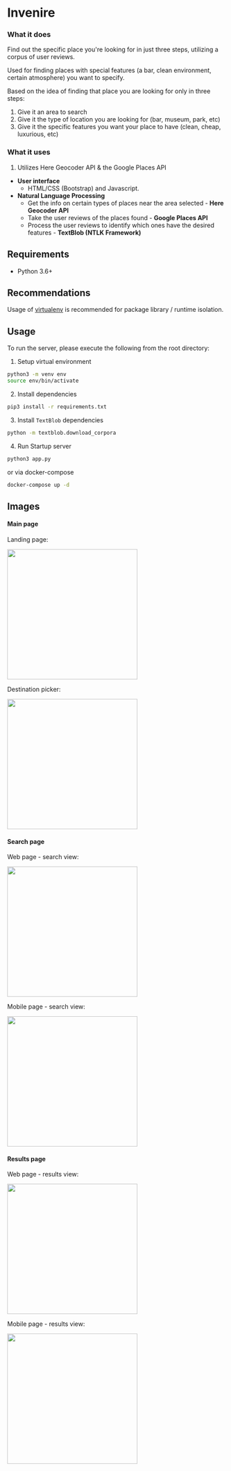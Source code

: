 # Invenire

### What it does
Find out the specific place you're looking for in just three steps, utilizing a corpus of user reviews.

Used for finding places with special features (a bar, clean environment, certain atmosphere) you want to specify.

Based on the idea of finding that place you are looking for only in three steps:
1. Give it an area to search
2. Give it the type of location you are looking for (bar, museum, park, etc)
3. Give it the specific features you want your place to have (clean, cheap, luxurious, etc)

### What it uses
1. Utilizes Here Geocoder API & the Google Places API
- **User interface** 
    - HTML/CSS (Bootstrap) and Javascript.
- **Natural Language Processing**
    - Get the info on certain types of places near the area selected - **Here Geocoder API**
    - Take the user reviews of the places found - **Google Places API**
    - Process the user reviews to identify which ones have the desired features - **TextBlob (NTLK Framework)**

## Requirements

- Python 3.6+

## Recommendations

Usage of [virtualenv](https://realpython.com/blog/python/python-virtual-environments-a-primer/) is recommended for package library / runtime isolation.

## Usage

To run the server, please execute the following from the root directory:

1. Setup virtual environment

```bash
python3 -m venv env
source env/bin/activate
```

2. Install dependencies

```bash
pip3 install -r requirements.txt
```

3. Install `TextBlob` dependencies

```bash
python -m textblob.download_corpora
```

4. Run Startup server
    
```bash
python3 app.py
```

or via docker-compose

```bash
docker-compose up -d
```

## Images

#### Main page

Landing page:

<img src = "imgs/main.jpg" width="300px">

Destination picker:

<img src = "imgs/destination.jpg" width="300px">

#### Search page

Web page - search view:

<img src = "imgs/finder.jpg" width="300px">

Mobile page - search view:

<img src = "imgs/mobile_search.jpg" width="300px">

#### Results page

Web page - results view:

<img src = "imgs/results.jpg" width="300px">

Mobile page - results view:

<img src = "imgs/mobile_results.jpg" width="300px">
